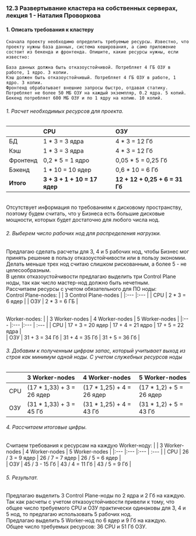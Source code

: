 ### 12.3 Развертывание кластера на собственных серверах, лекция 1 - Наталия Проворкова
#### 1. Описать требования к кластеру
```
Сначала проекту необходимо определить требуемые ресурсы. Известно, что проекту нужны база данных, система кеширования, а само приложение состоит из бекенда и фронтенда. Опишите, какие ресурсы нужны, если известно:

База данных должна быть отказоустойчивой. Потребляет 4 ГБ ОЗУ в работе, 1 ядро. 3 копии.
Кэш должен быть отказоустойчивый. Потребляет 4 ГБ ОЗУ в работе, 1 ядро. 3 копии.
Фронтенд обрабатывает внешние запросы быстро, отдавая статику. Потребляет не более 50 МБ ОЗУ на каждый экземпляр, 0.2 ядра. 5 копий.
Бекенд потребляет 600 МБ ОЗУ и по 1 ядру на копию. 10 копий.
```
###### 1. Расчет необходимых ресурсов для проекта.
|             | CPU                          | ОЗУ                               |
|:---         |:---                          |:---                               |
| БД          | 1 * 3 = 3 ядра               | 4 * 3 = 12 Гб                     |     
| Кэш         | 1 * 3 = 3 ядра               | 4 * 3 = 12 Гб                     | 
| Фронтенд    | 0,2 * 5 = 1 ядро             | 0,05 * 5 = 0,25 Гб                | 
| Бэкенд      | 1 * 10 = 10 ядер             | 0,6 * 10 = 6 Гб                   | 
| **Итого**   | **3 + 3 + 1 + 10 = 17 ядер** | **12 + 12 + 0,25 + 6 = 31 Гб** | 

<br>Отсутствует информация по требованиям к дисковому пространству, поэтому будем считать, что у Бизнеса есть большие дисковые мощности, которых будет достаточно для любого числа нод.
###### 2. Выберем число рабочих нод для распределения нагрузки.
Предлагаю сделать расчеты для 3, 4 и 5 рабочих нод, чтобы Бизнес мог принять решение в пользу отказоустойчивости или в пользу экономии. Делать меньше трех нод считаю слишком рискованным, а более 5 - не целесообразным.
<br>В целях отказоустойчивости предлагаю выделить три Control Plane ноды, так как число мастер-нод должно быть нечетным.
<br>Рассчитаем ресурсы c учетом обязательного для ПО ноды:
<br>Control Plane-nodes:
|       | 3 Control Plane-nodes | 
|:---   |:---                   |
| CPU   | 2 * 3 = 6 ядер        | 
| ОЗУ   | 2 * 3 = 6 ГБ          |

<br>Worker-nodes:
|       | 3 Worker-nodes   | 4 Worker-nodes   | 5 Worker-nodes   |
|:---   |:---              |:---              | :---             |
| CPU   | 17 + 3 = 20 ядер | 17 + 4 = 21 ядро | 17 + 5 = 22 ядра |    
| ОЗУ   | 31 + 3 = 34 Гб   | 31 + 4 = 35 Гб   | 31 + 5 = 36 Гб   |
###### 3. Добавим к полученным цифрам запас, который учитывает выход из строя как минимум одной ноды. С учетом служебных ресурсов ноды
|       | 3 Worker-nodes            | 4 Worker-nodes            | 5 Worker-nodes           |
|:---   |:---                       |:---                       | :---                     |
| CPU   | (17 * 1,33) + 3 = 26 ядер | (17 * 1,25) + 4 = 26 ядер | (17 * 1,2) + 5 = 26 ядер |    
| ОЗУ   | (31 * 1,33) + 3 = 45 Гб   | (31 * 1,25) + 4 = 43 Гб   | (31 * 1,2) + 5 = 43 Гб   |
###### 4. Рассчитаем итоговые цифры.
Считаем требования к ресурсам на каждую Worker-ноду:
|       | 3 Worker-nodes  | 4 Worker-nodes  | 5 Worker-nodes  |
|:---   |:---             |:---             | :---            |
| CPU   | 26 / 3 = 9 ядер | 26 / 7 = 7 ядер | 26 / 5 = 6 ядер |    
| ОЗУ   | 45 / 3 - 15 Гб  | 43 / 4 = 11 Гб  | 43 / 5 = 9 Гб   |
###### 5. Результат.
Предлагаю выделить 3 Control Plane-ноды по 2 ядра и 2 Гб на каждую.
<br>Так как расчеты с учетом отказоустойчивости привели к тому, что общее число требуемого CPU и ОЗУ практически одинаковы для 3, 4 и 5 нод, то предлагаю использовать 5 рабочих нод.
<br>Предлагаю выделить 5 Worker-нод по 6 ядер и 9 Гб на каждую.
<br>Общее число требуемых ресурсов: 36 CPU и 51 Гб ОЗУ.